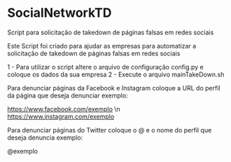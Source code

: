 # SocialNetworkTD
Script para solicitação de takedown de páginas falsas em redes sociais

Este Script foi criado para ajudar as empresas para automatizar a solicitação de takedown de páginas falsas em redes sociais

1 - Para utilizar o script altere o arquivo de configuração config.py e coloque os dados da sua empresa
2 - Execute o arquivo mainTakeDown.sh

Para denunciar páginas da Facebook e Instagram coloque a URL do perfil da página que deseja denunciar exemplo:

https://www.facebook.com/exemplo \n
https://www.instagram.com/exemplo

Para denunciar páginas do Twitter coloque o @ e o nome do perfil que deseja denuncia exemplo:

@exemplo
